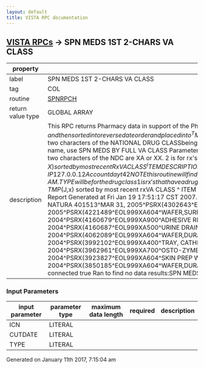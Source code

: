 ```yaml
---
layout: default
title: VISTA RPC documentation
---
```




## [VISTA RPCs](TableOfContent.md) &#8594; SPN MEDS 1ST 2-CHARS VA CLASS 

 property | value 
--- | --- 
 label | SPN MEDS 1ST 2-CHARS VA CLASS
 tag | COL
 routine | [SPNRPCH](http://code.osehra.org/dox/Routine_SPNRPCH_source.html)
 return value type | GLOBAL ARRAY
 description | This RPC returns Pharmacy data in support of the Pharmacy Supplies subscreen of the Pressure Ulcer Treatment report. The results are first placed into ^UTILITY($J), and then sorted into reverse date order and placed into ^TMP($J) NOTE: NATIONAL DRUG CLASS (NDC) is also called VA CLASSIFICATION. NOTE: This RPC will find prescriptions based on thefirst two characters of the NATIONAL DRUG CLASSbeing XX OR XA (these represent PHARMACY SUPPLIES). NOTE: To find prescriptions based on the entire 5-characterNATIONAL DRUG CLASS name, use SPN MEDS BY FULL VA CLASS    Parameter values:   DFN is ien of the pt.   CUTDATE is the date to start collection data from.   TYPE will be for the drug class.      1 is for rx's when the first two characters of the NDC       are XA or XX.      2 is for rx's when the first two characters of the NDC      are IM and the drug name contains INFLUENZA.         Returns:                TMP($J,X) sorted by most recent Rx                VA CLASS ^ ITEM DESCRIPTION ^ DATE DISPENSED ^ PSRX(IEN  SPN MEDS 1ST 2-CHARS VA CLASS Results:  IP 127.0.0.12Account dayt42 NOTE  this routine will find prescriptions based on theTHE FIRST TWO CHARACTERS IN THE NATIONAL DRUG CLASS IN, AM .TYPE will be for the drug class1 is rx's that have a drug class that begin with either a XA OR XX..2 Locates RX's the have a drug NDC that begins with 'IM' and the drug name has INFLUENZA in the text Returns:TMP($J,x) sorted by most recent rxVA CLASS ^ ITEM DESCRIPTION ^ DATE DISPENSED ^ PSRX(IEN Three parameters 1 1002624015  / ICN    (Patients dfn is 4570)2 Jan 01 2004  / cut date3 1 Report Generated at Fri Jan 19 17:51:17 CST 2007. parameter size: 3 Division : 552 Is connected true   SPN MEDS 1ST 2-CHARS VA CLASS Results:  XA402^POUCH,DRAINABLE,SUR-FIT NATURA 401513^MAR 31, 2005^PSRX(4302643^EOL999XA402^POUCH,DRAINABLE,SUR-FIT NATURA 401513^FEB 03, 2005^PSRX(4237949^EOL999XA604^SKIN PREP WIPE^JAN 21, 2005^PSRX(4221489^EOL999XA604^WAFER,SURFIT-NAT FLEXIBLE C#4131-67^JAN 21, 2005^PSRX(4221493^EOL999XA511^CATHETER 26FR 5CC BALLOON (EA)^NOV 18, 2004^PSRX(4160679^EOL999XA900^ADHESIVE REMOVER PAD^NOV 17, 2004^PSRX(4160676^EOL999XA400^TRAY, CATHETERIZATION W/O CATHETER^NOV 17, 2004^PSRX(4160687^EOL999XA500^URINE DRAINAGE BAG (CYSTOFLO) (ea) ^AUG 13, 2004^PSRX(4062088^EOL999XA604^WAFER,SURFIT-NAT FLEXIBLE C#4131-67^AUG 13, 2004^PSRX(4062089^EOL999XA604^WAFER,DURAHESIVE FLEXABLE #413165^JUN 28, 2004^PSRX(4007001^EOL999XA400^TRAY, CATHETERIZATION W/O CATHETER^JUN 11, 2004^PSRX(3992102^EOL999XA400^TRAY, CATHETERIZATION W/O CATHETER^MAY 14, 2004^PSRX(3962960^EOL999XA400^TRAY, CATHETERIZATION W/O CATHETER^MAY 14, 2004^PSRX(3962961^EOL999XA700^OSTO-ZYME 8 OZ^MAY 14, 2004^PSRX(3963501^EOL999XA402^POUCH,DRAINABLE,SUR-FIT NATURA 401513^APR 07, 2004^PSRX(3923827^EOL999XA604^SKIN PREP WIPE^FEB 02, 2004^PSRX(3850184^EOL999XA604^SKIN PREP WIPE^FEB 02, 2004^PSRX(3850185^EOL999XA604^WAFER,DURAHESIVE FLEXABLE #413165^JAN 30, 2004^PSRX(3850186^EOL999   SPN MEDS 1ST 2-CHARS VA CLASS Results length: 1227 Is connected true  Ran to find no data results:SPN MEDS 1ST 2-CHARS VA CLASS Results: SPN MEDS 1ST 2-CHARS VA CLASS Results length: 0 

### Input Parameters

| input parameter | parameter type | maximum data length | required | description | 
| --- | --- | --- | --- | --- | 
| ICN | LITERAL |  |  |  | 
| CUTDATE | LITERAL |  |  |  | 
| TYPE | LITERAL |  |  |  | 




 Generated on January 11th 2017, 7:15:04 am